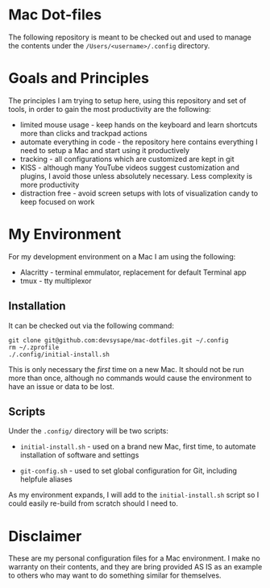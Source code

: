 # Mac Dot-files

The following repository is meant to be checked out and used to manage the contents under the `/Users/<username>/.config` directory.

# Goals and Principles

The principles I am trying to setup here, using this repository and set of tools, in order to gain the most productivity are the following:
* limited mouse usage - keep hands on the keyboard and learn shortcuts more than clicks and trackpad actions
* automate everything in code - the repository here contains everything I need to setup a Mac and start using it productively
* tracking - all configurations which are customized are kept in git
* KISS - although many YouTube videos suggest customization and plugins, I avoid those unless absolutely necessary. Less complexity is more productivity
* distraction free - avoid screen setups with lots of visualization candy to keep focused on work

# My Environment

For my development environment on a Mac I am using the following:

* Alacritty - terminal emmulator, replacement for default Terminal app
* tmux - tty multiplexor

## Installation
It can be checked out via the following command:

```
git clone git@github.com:devsysape/mac-dotfiles.git ~/.config
rm ~/.zprofile
./.config/initial-install.sh 
```

This is only necessary the *first* time on a new Mac.
It should not be run more than once, although no commands would cause the environment to have an issue or data to be lost.

## Scripts
Under the `.config/` directory will be two scripts:

* `initial-install.sh` - used on a brand new Mac, first time, to automate installation of software and settings

* `git-config.sh` - used to set global configuration for Git, including helpfule aliases

As my environment expands, I will add to the `initial-install.sh` script so I could easily re-build from scratch should I need to.

# Disclaimer

These are my personal configuration files for a Mac environment.
I make no warranty on their contents, and they are bring provided AS IS as an example to others
who may want to do something similar for themselves.
